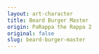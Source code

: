 ```yaml
---
layout: art-character
title: Beard Burger Master
origin: PaRappa the Rappa 2
original: false
slug: beard-burger-master
---
```

